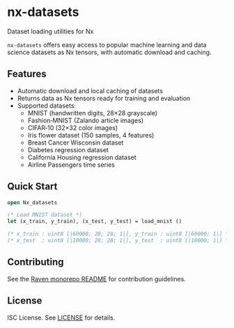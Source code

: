 # nx-datasets

Dataset loading utilities for Nx

`nx-datasets` offers easy access to popular machine learning and data
science datasets as Nx tensors, with automatic download and caching.

## Features

- Automatic download and local caching of datasets
- Returns data as Nx tensors ready for training and evaluation
- Supported datasets:
  - MNIST (handwritten digits, 28×28 grayscale)
  - Fashion‑MNIST (Zalando article images)
  - CIFAR‑10 (32×32 color images)
  - Iris flower dataset (150 samples, 4 features)
  - Breast Cancer Wisconsin dataset
  - Diabetes regression dataset
  - California Housing regression dataset
  - Airline Passengers time series

## Quick Start

```ocaml
open Nx_datasets

(* Load MNIST dataset *)
let (x_train, y_train), (x_test, y_test) = load_mnist ()

(* x_train : uint8 [|60000; 28; 28; 1|], y_train : uint8 [|60000; 1|] *)
(* x_test  : uint8 [|10000; 28; 28; 1|], y_test  : uint8 [|10000; 1|] *)
```

## Contributing

See the [Raven monorepo README](../README.md) for contribution guidelines.

## License

ISC License. See [LICENSE](../LICENSE) for details.
